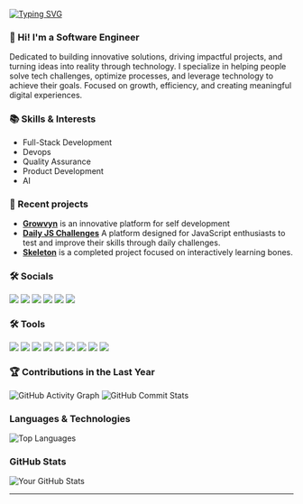 <p align="left"> <a href="https://git.io/typing-svg"><img src="https://readme-typing-svg.herokuapp.com?font=Fira+Code&size=30&pause=1000&color=67D7B0&width=435&lines=Welcome!" alt="Typing SVG" /> </a></p> 

### 🚀 Hi! I'm a Software Engineer  
Dedicated to building innovative solutions, driving impactful projects, and turning ideas into reality through technology. I specialize in helping people solve tech challenges, optimize processes, and leverage technology to achieve their goals. Focused on growth, efficiency, and creating meaningful digital experiences.  


### 📚 Skills & Interests
- Full-Stack Development
- Devops
- Quality Assurance
- Product Development
- AI

### 🚧 Recent projects
- **[Growvyn](https://growvyn.com)** is an innovative platform for self development
- **[Daily JS Challenges](https://js-challenges-flax.vercel.app)** A platform designed for JavaScript enthusiasts to test and improve their skills through daily challenges.
- **[Skeleton](https://skeleton-amber.vercel.app)** is a completed project focused on interactively learning bones.

### 🛠 Socials
<p dir="auto">
  <a href="mailto:danieltrujillo902@gmail.com"><img src="https://camo.githubusercontent.com/e5cfad4cbb1e023463333923b069b81749d94e8ff5722f851c7bb01d65bb0e95/68747470733a2f2f696d672e736869656c64732e696f2f62616467652f476d61696c2d4431343833363f7374796c653d666f722d7468652d6261646765266c6f676f3d676d61696c266c6f676f436f6c6f723d7768697465" data-canonical-src="https://img.shields.io/badge/Gmail-D14836?style=for-the-badge&amp;logo=gmail&amp;logoColor=white" style="max-width: 100%;"></a>
  <a href="https://github.com/Kalugy"><img src="https://camo.githubusercontent.com/17a3cfebe6cf2dcf7b339b7b008adb9a55ddc15aec622a27a2a66b207e1e357a/68747470733a2f2f696d672e736869656c64732e696f2f62616467652f4769744875622d3130303030303f7374796c653d666f722d7468652d6261646765266c6f676f3d676974687562266c6f676f436f6c6f723d7768697465" data-canonical-src="https://img.shields.io/badge/GitHub-100000?style=for-the-badge&amp;logo=github&amp;logoColor=white" style="max-width: 100%;"></a>
  <a href="https://www.linkedin.com/in/julian-trujillo-92b0b8143/" rel="nofollow"><img src="https://camo.githubusercontent.com/8c0692475a5bfc1d9e7361074bdb648e567cae7b5b40ffd32adae31180b0d7b6/68747470733a2f2f696d672e736869656c64732e696f2f62616467652f4c696e6b6564496e2d3030373742353f7374796c653d666f722d7468652d6261646765266c6f676f3d6c696e6b6564696e266c6f676f436f6c6f723d7768697465" data-canonical-src="https://img.shields.io/badge/LinkedIn-0077B5?style=for-the-badge&amp;logo=linkedin&amp;logoColor=white" style="max-width: 100%;"></a>
  <a href="#"><img src="https://camo.githubusercontent.com/93f7bac54ced3a155148588200527b79573820b0091147ba3f902ef2a9fa483a/68747470733a2f2f696d672e736869656c64732e696f2f62616467652f506f7274666f6c696f2d3235354536333f7374796c653d666f722d7468652d6261646765266c6f676f3d41626f75742e6d65266c6f676f436f6c6f723d7768697465" data-canonical-src="https://img.shields.io/badge/Portfolio-255E63?style=for-the-badge&amp;logo=About.me&amp;logoColor=white" style="max-width: 100%;"></a>
  <a href="#"><img src="https://camo.githubusercontent.com/8c709aaebc7feee6050eba44984b294d9da3ace3353bd5eed8b499dd04af3c06/68747470733a2f2f696d672e736869656c64732e696f2f62616467652f582d3030303030303f7374796c653d666f722d7468652d6261646765266c6f676f3d78266c6f676f436f6c6f723d7768697465" data-canonical-src="https://img.shields.io/badge/X-000000?style=for-the-badge&amp;logo=x&amp;logoColor=white" style="max-width: 100%;"></a>
  <a href="#"><img src="https://camo.githubusercontent.com/a3c932dca6dd715997280b12d03cce4f7868aacdc9901942986f06a9f5843d8a/68747470733a2f2f696d672e736869656c64732e696f2f7374617469632f76313f7374796c653d666f722d7468652d6261646765266d6573736167653d5468726561647326636f6c6f723d303030303030266c6f676f3d54687265616473266c6f676f436f6c6f723d464646464646266c6162656c3d" data-canonical-src="https://img.shields.io/static/v1?style=for-the-badge&amp;message=Threads&amp;color=000000&amp;logo=Threads&amp;logoColor=FFFFFF&amp;label=" style="max-width: 100%;"> </a>
</p>

### 🛠 Tools
<p dir="auto">
<img src="https://img.shields.io/badge/JavaScript-%23F7DF1E?style=for-the-badge&logo=javascript&logoColor=black" /> 
<img src="https://img.shields.io/badge/AWS-%23232F3E.svg?&style=for-the-badge&logo=amazon-aws&logoColor=white" /> 
<img src="https://img.shields.io/badge/Node.js-%234285F4.svg?&style=for-the-badge&logo=node.js&logoColor=white" /> 
<img src="https://img.shields.io/badge/MongoDB-%2347A248.svg?&style=for-the-badge&logo=mongodb&logoColor=white" /> 
<img src="https://img.shields.io/badge/React-%2320232a.svg?&style=for-the-badge&logo=react&logoColor=%2361DAFB" /> 
<img src="https://img.shields.io/badge/SQL%20Server-CC2927?style=flat-square&logo=microsoft-sql-server&logoColor=white" /> 
<img src="https://img.shields.io/badge/DynamoDB-3766AB?style=flat-square&logo=amazon-dynamodb&logoColor=white" /> 
<img src="https://img.shields.io/badge/MySQL-4479A1?style=flat-square&logo=mysql&logoColor=white" /> 
<img src="https://img.shields.io/badge/PHP-%230075B8.svg?&style=for-the-badge&logo=php&logoColor=white" />     
</p>


### 🏆 Contributions in the Last Year
![GitHub Activity Graph](https://github-readme-activity-graph.vercel.app/graph?username=kalugy&theme=github-dark&hide_border=true)
![GitHub Commit Stats](https://github-readme-stats.vercel.app/api?username=kalugy&show_icons=true&count_private=true&include_all_commits=true&theme=highcontrast)



### Languages & Technologies
![Top Languages](https://github-readme-stats.vercel.app/api/top-langs/?username=kalugy&layout=compact&theme=dark)

### GitHub Stats
![Your GitHub Stats](https://github-readme-stats.vercel.app/api?username=kalugy&show_icons=true&count_private=true&hide=prs&theme=dark)

---
<!--
### 🔥 Wakatime Stats
[![Wakatime](https://wakatime.com/badge/user/kalugy.svg)](https://wakatime.com/@kalugy)

### Most Used Repositories
[![Your Repository](https://github-readme-stats.vercel.app/api/pin/?username=kalugy&repo=your-repository)](https://github.com/kalugy/your-repository)
-->


